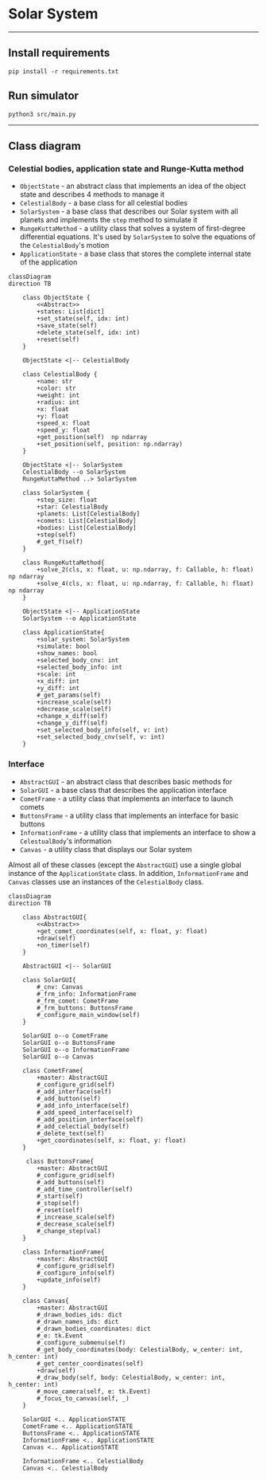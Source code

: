 # Solar System

---

## Install requirements

`pip install -r requirements.txt`

## Run simulator

`python3 src/main.py`

---

## Class diagram

### Celestial bodies, application state and Runge-Kutta method

* `ObjectState` - an abstract class that implements an idea of the object state and describes 4 methods to manage it
* `CelestialBody` - a base class for all celestial bodies
* `SolarSystem` - a base class that describes our Solar system with all planets and implements the `step` method to simulate it 
* `RungeKuttaMethod` - a utility class that solves a system of first-degree differential equations. It's used by `SolarSystem` to solve 
the equations of the `CelestialBody`'s motion
* `ApplicationState` - a base class that stores the complete internal state of the application

```mermaid
classDiagram
direction TB

    class ObjectState {
        <<Abstract>>
        +states: List[dict]
        +set_state(self, idx: int)
        +save_state(self)
        +delete_state(self, idx: int)
        +reset(self)
    }
    
    ObjectState <|-- CelestialBody
    
    class CelestialBody {
        +name: str
        +color: str
        +weight: int
        +radius: int
        +x: float
        +y: float
        +speed_x: float
        +speed_y: float
        +get_position(self)  np ndarray
        +set_position(self, position: np.ndarray)
    }
    
    ObjectState <|-- SolarSystem
    CelestialBody --o SolarSystem
    RungeKuttaMethod ..> SolarSystem
    
    class SolarSystem {
        +step_size: float
        +star: CelestialBody
        +planets: List[CelestialBody]
        +comets: List[CelestialBody]
        +bodies: List[CelestialBody]
        +step(self)
        #_get_f(self)
    }
    
    class RungeKuttaMethod{
        +solve_2(cls, x: float, u: np.ndarray, f: Callable, h: float) np ndarray
        +solve_4(cls, x: float, u: np.ndarray, f: Callable, h: float) np ndarray
    }
    
    ObjectState <|-- ApplicationState
    SolarSystem --o ApplicationState
    
    class ApplicationState{
        +solar_system: SolarSystem
        +simulate: bool
        +show_names: bool
        +selected_body_cnv: int
        +selected_body_info: int
        +scale: int
        +x_diff: int
        +y_diff: int
        #_get_params(self)
        +increase_scale(self)
        +decrease_scale(self)
        +change_x_diff(self)
        +change_y_diff(self)
        +set_selected_body_info(self, v: int)
        +set_selected_body_cnv(self, v: int)
    }
```

### Interface

* `AbstractGUI` - an abstract class that describes basic methods for 
* `SolarGUI` - a base class that describes the application interface
* `CometFrame` - a utility class that implements an interface to launch comets
* `ButtonsFrame` - a utility class that implements an interface for basic buttons
* `InformationFrame` - a utility class that implements an interface to show a `CelestualBody`'s information
* `Canvas` - a utility class that displays our Solar system 

Almost all of these classes (except the `AbstractGUI`) use a single global instance of the `ApplicationState` class. In addition, 
`InformationFrame` and `Canvas` classes use an instances of the `CelestialBody` class. 

```mermaid
classDiagram
direction TB

    class AbstractGUI{
        <<Abstract>>
        +get_comet_coordinates(self, x: float, y: float)
        +draw(self)
        +on_timer(self)
    }
    
    AbstractGUI <|-- SolarGUI
    
    class SolarGUI{
        #_cnv: Canvas
        #_frm_info: InformationFrame
        #_frm_comet: CometFrame
        #_frm_buttons: ButtonsFrame
        #_configure_main_window(self)
    }
    
    SolarGUI o--o CometFrame
    SolarGUI o--o ButtonsFrame
    SolarGUI o--o InformationFrame
    SolarGUI o--o Canvas
    
    class CometFrame{
        +master: AbstractGUI
        #_configure_grid(self)
        #_add_interface(self)
        #_add_button(self)
        #_add_info_interface(self)
        #_add_speed_interface(self)
        #_add_position_interface(self)
        #_add_celectial_body(self)
        #_delete_text(self)
        +get_coordinates(self, x: float, y: float)
    }
    
     class ButtonsFrame{
        +master: AbstractGUI
        #_configure_grid(self)
        #_add_buttons(self)
        #_add_time_controller(self)
        #_start(self)
        #_stop(self)
        #_reset(self)
        #_increase_scale(self)
        #_decrease_scale(self)
        #_change_step(val)
    }
    
    class InformationFrame{
        +master: AbstractGUI
        #_configure_grid(self)
        #_configure_info(self)
        +update_info(self)
    }
    
    class Canvas{
        +master: AbstractGUI
        #_drawn_bodies_ids: dict
        #_drawn_names_ids: dict
        #_drawn_bodies_coordinates: dict
        #_e: tk.Event
        #_configure_submenu(self)
        #_get_body_coordinates(body: CelestialBody, w_center: int, h_center: int)
        #_get_center_coordinates(self)
        +draw(self)
        #_draw_body(self, body: CelestialBody, w_center: int, h_center: int)
        #_move_camera(self, e: tk.Event)
        #_focus_to_canvas(self, _)
    }
    
    SolarGUI <.. ApplicationSTATE
    CometFrame <.. ApplicationSTATE
    ButtonsFrame <.. ApplicationSTATE
    InformationFrame <.. ApplicationSTATE
    Canvas <.. ApplicationSTATE
    
    InformationFrame <.. CelestialBody
    Canvas <.. CelestialBody
```
